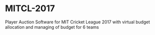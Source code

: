 # MITCL-2017
Player Auction Software for MIT Cricket League 2017 with virtual budget allocation and managing of budget for 6 teams
